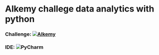 # Alkemy challege data analytics with python

### Challenge: [![Alkemy](https://img.shields.io/badge/Alkemy-blue?style=for-the-badge&logo=Alkemy&logoColor=white)](https://github.com/xlmriosx/alkemy_challege_data_analytics_python/files/8091659/Challenge.Data.Analytics.con.Python.pdf)

### IDE: ![PyCharm](https://img.shields.io/badge/PyCharm-66CDAA?style=for-the-badge&logo=PyCharm&logoColor=white)
